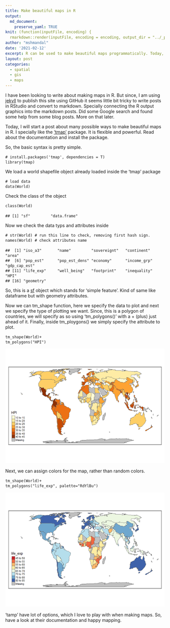 ```yaml
---
title: Make beautiful maps in R 
output:
  md_document:
    preserve_yaml: TRUE
knit: (function(inputFile, encoding) {
  rmarkdown::render(inputFile, encoding = encoding, output_dir = "../_posts") })
author: "mshmandal"
date: '2021-02-12'
excerpt: R can be used to make beautiful maps programmatically. Today, I am just playing around with tmap and also setting up this blog. So, I will just keep it short. Let's make some. 
layout: post
categories:
  - spatial
  - gis
  - maps
---
```


I have been looking to write about making maps in R. But since, I am
using [jekyll](https://jekyllrb.com/) to publish this site using GitHub
it seems little bit tricky to write posts in RStudio and convert to
markdown. Specially connecting the R output graphics into the markdown
posts. Did some Google search and found some help from some blog posts.
More on that later.

Today, I will start a post about many possible ways to make beautiful
maps in R. I specially like the
[‘tmap’](https://cran.r-project.org/web/packages/tmap/vignettes/tmap-getstarted.html)
package. It is flexible and powerful. Read about the documentation and
install the package.

So, the basic syntax is pretty simple.

    # install.packages('tmap', dependencies = T)  
    library(tmap)

We load a world shapefile object already loaded inside the ‘tmap’
package

    # load data
    data(World)

Check the class of the object

    class(World)

    ## [1] "sf"         "data.frame"

Now we check the data typs and attributes inside

    # str(World) # run this line to check, removing first hash sign.
    names(World) # check attributes name

    ##  [1] "iso_a3"       "name"         "sovereignt"   "continent"    "area"        
    ##  [6] "pop_est"      "pop_est_dens" "economy"      "income_grp"   "gdp_cap_est" 
    ## [11] "life_exp"     "well_being"   "footprint"    "inequality"   "HPI"         
    ## [16] "geometry"

So, this is a [sf](https://r-spatial.github.io/sf/articles/sf1.html)
object which stands for ‘simple feature’. Kind of same like dataframe
but with geometry attributes.

Now we can tm\_shape function, here we specify the data to plot and next
we specify the type of plotting we want. Since, this is a polygon of
countries, we will specify as so using ‘tm\_polygons()’ with a + (plus)
just ahead of it. Finally, inside tm\_ploygons() we simply specify the
attribute to plot.

    tm_shape(World)+                 
    tm_polygons("HPI") 

![](/img/HPI-map-1.png)

Next, we can assign colors for the map, rather than random colors.

    tm_shape(World)+                 
    tm_polygons("life_exp", palette="RdYlBu") 

![](/img/life-exp-plot-1.png)

‘tamp’ have lot of options, which I love to play with when making maps.
So, have a look at their documentation and happy mapping.
